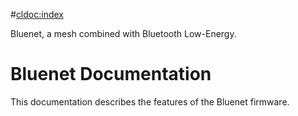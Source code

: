 #<cldoc:index>

Bluenet, a mesh combined with Bluetooth Low-Energy.

# Bluenet Documentation

This documentation describes the features of the Bluenet firmware.
